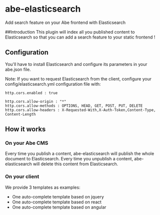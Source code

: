 # abe-elasticsearch
Add search feature on your Abe frontend with Elasticsearch

##Introduction
This plugin will index all you published content to Elasticsearch so that you can add a search feature to your static frontend !

## Configuration
You'll have to install Elasticsearch and configure its parameters in your abe.json file.

Note: If you want to request Elasticsearch from the client, configure your config/elasticsearch.yml configuration file with:

```
http.cors.enabled : true
 
http.cors.allow-origin : "*"
http.cors.allow-methods : OPTIONS, HEAD, GET, POST, PUT, DELETE
http.cors.allow-headers : X-Requested-With,X-Auth-Token,Content-Type, Content-Length

```

## How it works

### On your Abe CMS
Every time you publish a content, abe-elasticsearch will publish the whole document to Elasticsearch.
Every time you unpublish a content, abe-elasticsearch will delete this content from Elasticsearch.

### On your client
We provide 3 templates as examples:
- One auto-complete template based on jquery
- One auto-complete template based on react
- One auto-complete template based on angular
